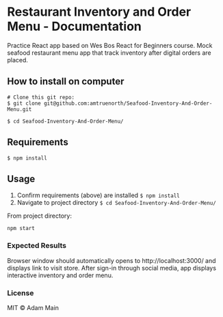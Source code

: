 # Restaurant Inventory and Order Menu - Documentation
Practice React app based on Wes Bos React for Beginners course.  Mock seafood restaurant menu app that track inventory after digital orders are placed.

## How to install on computer
```
# Clone this git repo:
$ git clone git@github.com:amtruenorth/Seafood-Inventory-And-Order-Menu.git

$ cd Seafood-Inventory-And-Order-Menu/
```

## Requirements
```
$ npm install
```

## Usage

1) Confirm requirements (above) are installed ```$ npm install```
2) Navigate to project directory ```$ cd Seafood-Inventory-And-Order-Menu/```

From project directory:
```
npm start
```

### Expected Results

Browser window should automatically opens to http://localhost:3000/ and 
displays link to visit store.  After sign-in through social media, app 
displays interactive inventory and order menu.

### License
MIT © Adam Main
